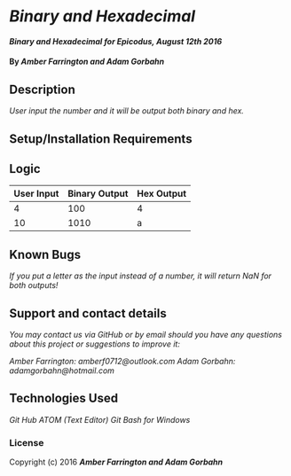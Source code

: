 # _Binary and Hexadecimal_

#### _Binary and Hexadecimal for Epicodus, August 12th 2016_

#### By _**Amber Farrington and Adam Gorbahn**_

## Description

_User input the number and it will be output both binary and hex._

## Setup/Installation Requirements

## Logic

User Input    | Binary Output | Hex Output
------------- | ------------- | -------------
4             | 100           | 4
10            | 1010          | a




## Known Bugs

_If you put a letter as the input instead of a number, it will return NaN for both outputs!_

## Support and contact details

_You may contact us via GitHub or by email should you have any questions about this project or suggestions to improve it:_

_Amber Farrington: amberf0712@outlook.com_
_Adam Gorbahn: adamgorbahn@hotmail.com_

## Technologies Used

_Git Hub_
_ATOM (Text Editor)_
_Git Bash for Windows_

### License

Copyright (c) 2016 **_Amber Farrington and Adam Gorbahn_**

